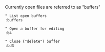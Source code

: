 Currently open files are referred to as "buffers"

```vim
" List open buffers
:buffers

" Open a buffer for editing
:b4

" Close ("delete") buffer
:bd3
```

